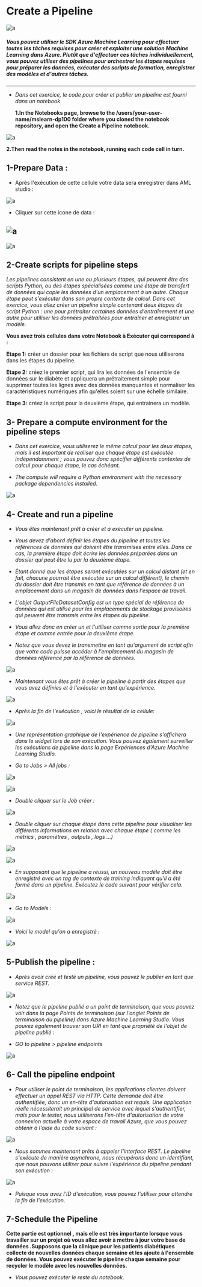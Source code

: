 # **Create a Pipeline**

![a](https://user-images.githubusercontent.com/78825764/207307468-5deee032-67bf-4877-8715-0fe6dad8a444.PNG)


  #####  Vous pouvez utiliser le SDK Azure Machine Learning pour effectuer toutes les tâches requises pour créer et exploiter une solution Machine Learning dans Azure. Plutôt que d'effectuer ces tâches individuellement, vous pouvez utiliser des pipelines pour orchestrer les étapes requises pour préparer les données, exécuter des scripts de formation, enregistrer des modèles et d'autres tâches.
  
---

- *Dans cet exercice, le code pour créer et publier un pipeline est fourni dans un notebook*

  **1.In the Notebooks page, browse to the /users/your-user-name/mslearn-dp100 folder where you cloned the notebook repository, and open the Create a Pipeline notebook.**

![a](https://user-images.githubusercontent.com/78825764/207055582-04bb3f6c-1df5-4d45-9c74-97231786e212.PNG)

 
 **2.Then read the notes in the notebook, running each code cell in turn.**
 
 ## 1-Prepare Data :
 
 - Après l'exécution de cette cellule votre data sera enregistrer dans AML studio :
 
![a](https://user-images.githubusercontent.com/78825764/207062270-9cbca2a9-fb7d-4986-8baa-22e0b4b355f9.PNG)

 
  
  - Cliquer sur cette icone de data :


  
  
![a](https://user-images.githubusercontent.com/78825764/207061689-5a2787a1-ff75-46bd-9393-6820cc4dadde.PNG)
---
![a](https://user-images.githubusercontent.com/78825764/207062961-14efc000-f796-4225-961e-b0d84b6a85a1.PNG)

## 2-Create scripts for pipeline steps

*Les pipelines consistent en une ou plusieurs étapes, qui peuvent être des scripts Python, ou des étapes spécialisées comme une étape de transfert de données qui copie les données d'un emplacement à un autre. Chaque étape peut s'exécuter dans son propre contexte de calcul. Dans cet exercice, vous allez créer un pipeline simple contenant deux étapes de script Python : une pour prétraiter certaines données d'entraînement et une autre pour utiliser les données prétraitées pour entraîner et enregistrer un modèle.*

**Vous avez trois cellules dans votre Notebook à Exécuter qui correspond à :**

**Etape 1:** créer un dossier pour les fichiers de script que nous utiliserons dans les étapes du pipeline.



**Etape 2:** créez le premier script, qui lira les données de l'ensemble de données sur le diabète et appliquera un prétraitement simple pour supprimer toutes les lignes avec des données manquantes et normaliser les caractéristiques numériques afin qu'elles soient sur une échelle similaire.


**Etape 3:** créez le script pour la deuxième étape, qui entrainera un modèle.

## 3- Prepare a compute environment for the pipeline steps

- *Dans cet exercice, vous utiliserez le même calcul pour les deux étapes, mais il est important de réaliser que chaque étape est exécutée indépendamment ; vous pouvez donc spécifier différents contextes de calcul pour chaque étape, le cas échéant.*

- *The compute will require a Python environment with the necessary package dependencies installed.*

![a](https://user-images.githubusercontent.com/78825764/207072305-3dd1567e-2cdd-4f1f-9e30-52f17507401b.PNG)

## 4- Create and run a pipeline

- *Vous êtes maintenant prêt à créer et à exécuter un pipeline.*

- *Vous devez d'abord définir les étapes du pipeline et toutes les références de données qui doivent être transmises entre elles. Dans ce cas, la première étape doit écrire les données préparées dans un dossier qui peut être lu par la deuxième étape.*
- *Étant donné que les étapes seront exécutées sur un calcul distant (et en fait, chacune pourrait être exécutée sur un calcul différent), le chemin du dossier doit être transmis en tant que référence de données à un emplacement dans un magasin de données dans l'espace de travail.*
- *L'objet OutputFileDatasetConfig est un type spécial de référence de données qui est utilisé pour les emplacements de stockage provisoires qui peuvent être transmis entre les étapes du pipeline.*
- *Vous allez donc en créer un et l'utiliser comme sortie pour la première étape et comme entrée pour la deuxième étape.* 
- *Notez que vous devez le transmettre en tant qu'argument de script afin que votre code puisse accéder à l'emplacement du magasin de données référencé par la référence de données.*

![a](https://user-images.githubusercontent.com/78825764/207136897-0060ed08-f22c-44e3-8e5b-dae03f7fbc3b.PNG)

- *Maintenant  vous êtes prêt à créer le pipeline à partir des étapes que vous avez définies et à l'exécuter en tant qu'expérience.*



![a](https://user-images.githubusercontent.com/78825764/207138072-cb47583d-8338-4b3d-b404-89e71608eb83.PNG)

- *Après la fin de l'exécution , voici le résultat de la cellule:*

![a](https://user-images.githubusercontent.com/78825764/207139352-65dccfa0-8421-4bd1-8090-b5362faea7c4.PNG)

- *Une représentation graphique de l'expérience de pipeline s'affichera dans le widget lors de son exécution. Vous pouvez également surveiller les exécutions de pipeline dans la page Expériences d'Azure Machine Learning Studio.*

- *Go to Jobs > All jobs :*

![a](https://user-images.githubusercontent.com/78825764/207140780-53b198ed-6e0f-4111-a69f-cf78dbe9e329.PNG)

![a](https://user-images.githubusercontent.com/78825764/207144713-85844f2f-cedb-46d0-ba79-f629d3125916.PNG)


- *Double cliquer sur le Job créer :*


![a](https://user-images.githubusercontent.com/78825764/207145056-34b27400-ee6b-4d2a-aa21-1501c689141a.PNG)

- *Double cliquer sur chaque étape dans cette pipeline pour visualiser les différents informations en relation avec chaque étape ( comme les metrics , paramètres , outputs , logs ...)*

![a](https://user-images.githubusercontent.com/78825764/207146024-030fe240-10a4-4243-8871-dbbae9e31e8d.PNG)


![a](https://user-images.githubusercontent.com/78825764/207146247-46982b2f-fba2-459c-bbb8-fc16b1e68d89.PNG)

- *En supposant que le pipeline a réussi, un nouveau modèle doit être enregistré avec un tag de contexte de training indiquant qu'il a été formé dans un pipeline. Exécutez le code suivant pour vérifier cela.*


![a](https://user-images.githubusercontent.com/78825764/207147027-6e0da11e-ac4a-4f9c-b467-0f30ecf65bd8.PNG)

- *Go to Models :*




![a](https://user-images.githubusercontent.com/78825764/207147726-ae0c67e4-f1f1-4aee-8296-f8162279acf2.PNG)

- *Voici le model qu'on a enregistré :*



![a](https://user-images.githubusercontent.com/78825764/207153652-621ca0da-be18-4fc3-985a-afe461eeab5d.PNG)

## 5-Publish the pipeline :

- *Après avoir créé et testé un pipeline, vous pouvez le publier en tant que service REST.*

![a](https://user-images.githubusercontent.com/78825764/207156874-dab201aa-ad44-4fb5-ad0a-a30ad74383ba.PNG)

- *Notez que le pipeline publié a un point de terminaison, que vous pouvez voir dans la page Points de terminaison (sur l'onglet Points de terminaison du pipeline) dans Azure Machine Learning Studio. Vous pouvez également trouver son URI en tant que propriété de l'objet de pipeline publié :*

- *GO to pipeline > pipeline endpoints*


![a](https://user-images.githubusercontent.com/78825764/207158245-252b4766-0f1b-4223-bdc9-9c4ba8b16068.PNG)

## 6- Call the pipeline endpoint

- *Pour utiliser le point de terminaison, les applications clientes doivent effectuer un appel REST via HTTP. Cette demande doit être authentifiée, donc un en-tête d'autorisation est requis. Une application réelle nécessiterait un principal de service avec lequel s'authentifier, mais pour le tester, nous utiliserons l'en-tête d'autorisation de votre connexion actuelle à votre espace de travail Azure, que vous pouvez obtenir à l'aide du code suivant :*

![a](https://user-images.githubusercontent.com/78825764/207159360-fb10e4fd-9a4c-4173-b26e-53564c53824c.PNG)

- *Nous sommes maintenant prêts à appeler l'interface REST. Le pipeline s'exécute de manière asynchrone, nous récupérons donc un identifiant, que nous pouvons utiliser pour suivre l'expérience du pipeline pendant son exécution :*


![a](https://user-images.githubusercontent.com/78825764/207159889-39494670-0c0d-4efb-b29f-48ef38456780.PNG)

- *Puisque vous avez l'ID d'exécution, vous pouvez l'utiliser pour attendre la fin de l'exécution.*

## 7-Schedule the Pipeline

**Cette partie est optionnel , mais elle est très importante lorsque vous travailler sur un projet où vous allez avoir à mettre à jour votre base de données .Supposons que la clinique pour les patients diabétiques collecte de nouvelles données chaque semaine et les ajoute à l'ensemble de données. Vous pouvez exécuter le pipeline chaque semaine pour recycler le modèle avec les nouvelles données.**

- *Vous pouvez exécuter le reste du notebook.*

